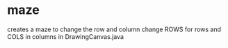 # maze
creates a maze
to change the row and column change ROWS for rows and COLS in columns in DrawingCanvas.java
